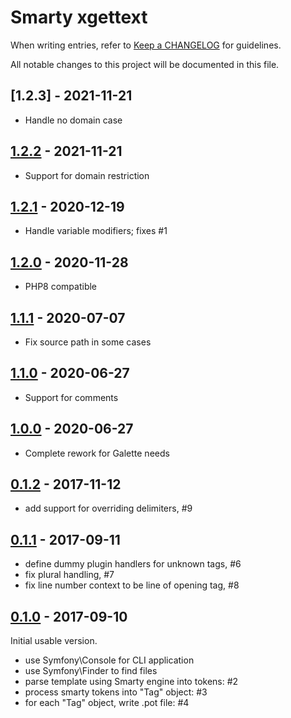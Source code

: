 # Smarty xgettext

When writing entries, refer to [Keep a CHANGELOG](http://keepachangelog.com/) for guidelines.

All notable changes to this project will be documented in this file.

## [1.2.3] - 2021-11-21

- Handle no domain case

[1.2.2]: https://github.com/galette/smarty-xgettext/compare/1.2.2...1.2.3

## [1.2.2] - 2021-11-21

- Support for domain restriction

[1.2.2]: https://github.com/galette/smarty-xgettext/compare/1.2.1...1.2.2

## [1.2.1] - 2020-12-19

- Handle variable modifiers; fixes #1

[1.2.1]: https://github.com/galette/smarty-xgettext/compare/1.2.0...1.2.1

## [1.2.0] - 2020-11-28

- PHP8 compatible

[1.2.0]: https://github.com/galette/smarty-xgettext/compare/1.1.1...1.2.0

## [1.1.1] - 2020-07-07

- Fix source path in some cases

[1.1.1]: https://github.com/galette/smarty-xgettext/compare/1.1.0...1.1.1

## [1.1.0] - 2020-06-27

- Support for comments

[1.1.0]: https://github.com/galette/smarty-xgettext/compare/1.0.0...1.1.0

## [1.0.0] - 2020-06-27

- Complete rework for Galette needs

[1.0.0]: https://github.com/galette/smarty-xgettext/compare/0.1.2...1.0.0

## [0.1.2] - 2017-11-12

- add support for overriding delimiters, #9

[0.1.2]: https://github.com/smarty-gettext/tsmarty2c/compare/0.1.1...0.1.2

## [0.1.1] - 2017-09-11

- define dummy plugin handlers for unknown tags, #6
- fix plural handling, #7
- fix line number context to be line of opening tag, #8

[0.1.1]: https://github.com/smarty-gettext/tsmarty2c/compare/0.1.0...0.1.1

## [0.1.0] - 2017-09-10

Initial usable version.

- use Symfony\Console for CLI application
- use Symfony\Finder to find files
- parse template using Smarty engine into tokens: #2
- process smarty tokens into "Tag" object: #3
- for each "Tag" object, write .pot file: #4

[0.1.0]: https://github.com/smarty-gettext/tsmarty2c/commits/0.1.0
